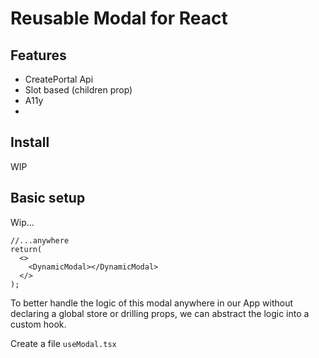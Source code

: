 # Reusable Modal for React
## Features 
- CreatePortal Api
- Slot based (children prop)
- A11y
- 
## Install
WIP

## Basic setup
Wip...

```tsx
//...anywhere
return(
  <>
    <DynamicModal></DynamicModal>
  </>
);
```
To better handle the logic of this modal anywhere in our App without declaring a global store or drilling props, we can abstract the logic into a custom hook.

Create a file `useModal.tsx`
